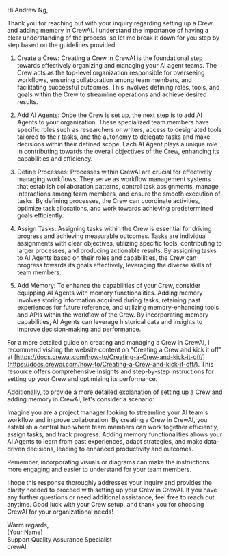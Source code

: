 Hi Andrew Ng,

Thank you for reaching out with your inquiry regarding setting up a Crew and adding memory in CrewAI. I understand the importance of having a clear understanding of the process, so let me break it down for you step by step based on the guidelines provided:

1. Create a Crew:
Creating a Crew in CrewAI is the foundational step towards effectively organizing and managing your AI agent teams. The Crew acts as the top-level organization responsible for overseeing workflows, ensuring collaboration among team members, and facilitating successful outcomes. This involves defining roles, tools, and goals within the Crew to streamline operations and achieve desired results.

2. Add AI Agents:
Once the Crew is set up, the next step is to add AI Agents to your organization. These specialized team members have specific roles such as researchers or writers, access to designated tools tailored to their tasks, and the autonomy to delegate tasks and make decisions within their defined scope. Each AI Agent plays a unique role in contributing towards the overall objectives of the Crew, enhancing its capabilities and efficiency.

3. Define Processes:
Processes within CrewAI are crucial for effectively managing workflows. They serve as workflow management systems that establish collaboration patterns, control task assignments, manage interactions among team members, and ensure the smooth execution of tasks. By defining processes, the Crew can coordinate activities, optimize task allocations, and work towards achieving predetermined goals efficiently.

4. Assign Tasks:
Assigning tasks within the Crew is essential for driving progress and achieving measurable outcomes. Tasks are individual assignments with clear objectives, utilizing specific tools, contributing to larger processes, and producing actionable results. By assigning tasks to AI Agents based on their roles and capabilities, the Crew can progress towards its goals effectively, leveraging the diverse skills of team members.

5. Add Memory:
To enhance the capabilities of your Crew, consider equipping AI Agents with memory functionalities. Adding memory involves storing information acquired during tasks, retaining past experiences for future reference, and utilizing memory-enhancing tools and APIs within the workflow of the Crew. By incorporating memory capabilities, AI Agents can leverage historical data and insights to improve decision-making and performance.

For a more detailed guide on creating and managing a Crew in CrewAI, I recommend visiting the website content on "Creating a Crew and kick it off" at [https://docs.crewai.com/how-to/Creating-a-Crew-and-kick-it-off/](https://docs.crewai.com/how-to/Creating-a-Crew-and-kick-it-off/). This resource offers comprehensive insights and step-by-step instructions for setting up your Crew and optimizing its performance.

Additionally, to provide a more detailed explanation of setting up a Crew and adding memory in CrewAI, let's consider a scenario: 

Imagine you are a project manager looking to streamline your AI team's workflow and improve collaboration. By creating a Crew in CrewAI, you establish a central hub where team members can work together efficiently, assign tasks, and track progress. Adding memory functionalities allows your AI Agents to learn from past experiences, adapt strategies, and make data-driven decisions, leading to enhanced productivity and outcomes. 

Remember, incorporating visuals or diagrams can make the instructions more engaging and easier to understand for your team members.

I hope this response thoroughly addresses your inquiry and provides the clarity needed to proceed with setting up your Crew in CrewAI. If you have any further questions or need additional assistance, feel free to reach out anytime. Good luck with your Crew setup, and thank you for choosing CrewAI for your organizational needs!

Warm regards,  
[Your Name]  
Support Quality Assurance Specialist   
crewAI